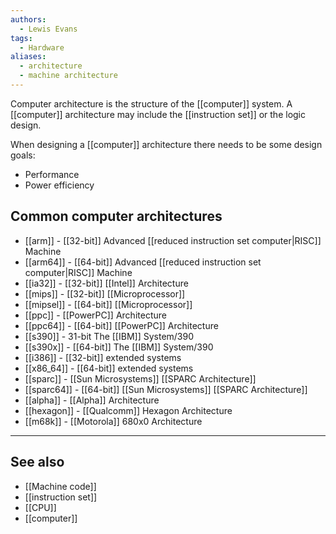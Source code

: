 ```yaml
---
authors: 
  - Lewis Evans
tags:
  - Hardware
aliases:
  - architecture
  - machine architecture
---
```

Computer architecture is the structure of the [[computer]] system. A [[computer]] architecture may include the [[instruction set]] or the logic design.

When designing a [[computer]] architecture there needs to be some design goals:
- Performance
- Power efficiency 
## Common computer architectures
- [[arm]] - [[32-bit]] Advanced [[reduced instruction set computer|RISC]] Machine
- [[arm64]] - [[64-bit]] Advanced [[reduced instruction set computer|RISC]] Machine
- [[ia32]] - [[32-bit]] [[Intel]] Architecture
- [[mips]] - [[32-bit]] [[Microprocessor]]
- [[mipsel]] - [[64-bit]] [[Microprocessor]]
- [[ppc]] - [[PowerPC]] Architecture
- [[ppc64]] - [[64-bit]] [[PowerPC]] Architecture
- [[s390]] - 31-bit The [[IBM]] System/390
- [[s390x]] - [[64-bit]] The [[IBM]] System/390
- [[i386]] - [[32-bit]] extended systems
- [[x86_64]] - [[64-bit]] extended systems
- [[sparc]] - [[Sun Microsystems]] [[SPARC Architecture]]
- [[sparc64]] - [[64-bit]] [[Sun Microsystems]] [[SPARC Architecture]]
- [[alpha]] - [[Alpha]] Architecture
- [[hexagon]] - [[Qualcomm]] Hexagon Architecture
- [[m68k]] - [[Motorola]] 680x0 Architecture
___
## See also
- [[Machine code]]
- [[instruction set]]
- [[CPU]]
- [[computer]]